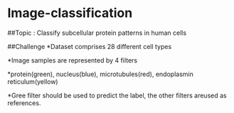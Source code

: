 # Image-classification

##Topic
: Classify subcellular protein patterns in human cells

##Challenge
*Dataset comprises 28 different cell types

*Image samples are represented by 4 filters

*protein(green), nucleus(blue), microtubules(red), endoplasmin reticulum(yellow)

*Gree filter should be used to predict the label, the other filters areused as references.
